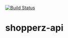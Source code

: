[![Build Status](https://travis-ci.org/thywoe/shopperz-api.svg?branch=develop)](https://travis-ci.org/thywoe/shopperz-api)

# shopperz-api
